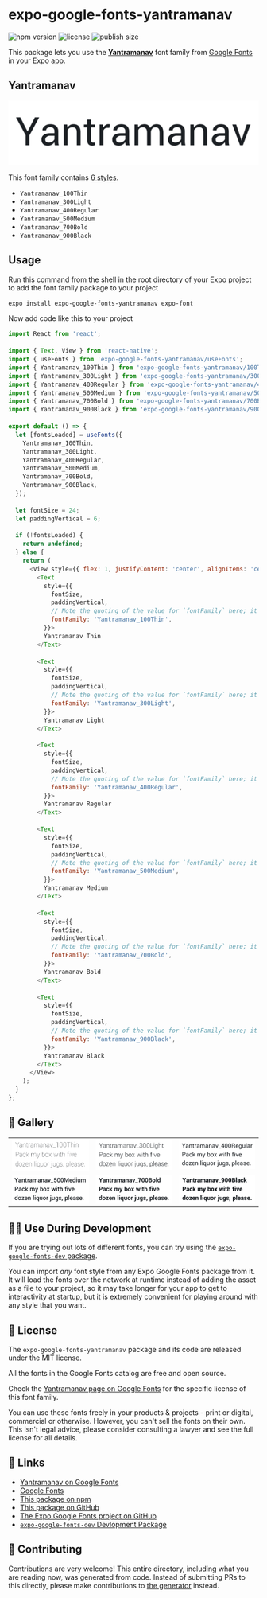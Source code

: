 # expo-google-fonts-yantramanav

![npm version](https://flat.badgen.net/npm/v/expo-google-fonts-yantramanav)
![license](https://flat.badgen.net/github/license/expo/google-fonts)
![publish size](https://flat.badgen.net/packagephobia/install/expo-google-fonts-yantramanav)

This package lets you use the [**Yantramanav**](https://fonts.google.com/specimen/Yantramanav) font family from [Google Fonts](https://fonts.google.com/) in your Expo app.

## Yantramanav

![Yantramanav](./font-family.png)

This font family contains [6 styles](#-gallery).

- `Yantramanav_100Thin`
- `Yantramanav_300Light`
- `Yantramanav_400Regular`
- `Yantramanav_500Medium`
- `Yantramanav_700Bold`
- `Yantramanav_900Black`

## Usage

Run this command from the shell in the root directory of your Expo project to add the font family package to your project
```sh
expo install expo-google-fonts-yantramanav expo-font
```

Now add code like this to your project
```js
import React from 'react';

import { Text, View } from 'react-native';
import { useFonts } from 'expo-google-fonts-yantramanav/useFonts';
import { Yantramanav_100Thin } from 'expo-google-fonts-yantramanav/100Thin';
import { Yantramanav_300Light } from 'expo-google-fonts-yantramanav/300Light';
import { Yantramanav_400Regular } from 'expo-google-fonts-yantramanav/400Regular';
import { Yantramanav_500Medium } from 'expo-google-fonts-yantramanav/500Medium';
import { Yantramanav_700Bold } from 'expo-google-fonts-yantramanav/700Bold';
import { Yantramanav_900Black } from 'expo-google-fonts-yantramanav/900Black';

export default () => {
  let [fontsLoaded] = useFonts({
    Yantramanav_100Thin,
    Yantramanav_300Light,
    Yantramanav_400Regular,
    Yantramanav_500Medium,
    Yantramanav_700Bold,
    Yantramanav_900Black,
  });

  let fontSize = 24;
  let paddingVertical = 6;

  if (!fontsLoaded) {
    return undefined;
  } else {
    return (
      <View style={{ flex: 1, justifyContent: 'center', alignItems: 'center' }}>
        <Text
          style={{
            fontSize,
            paddingVertical,
            // Note the quoting of the value for `fontFamily` here; it expects a string!
            fontFamily: 'Yantramanav_100Thin',
          }}>
          Yantramanav Thin
        </Text>

        <Text
          style={{
            fontSize,
            paddingVertical,
            // Note the quoting of the value for `fontFamily` here; it expects a string!
            fontFamily: 'Yantramanav_300Light',
          }}>
          Yantramanav Light
        </Text>

        <Text
          style={{
            fontSize,
            paddingVertical,
            // Note the quoting of the value for `fontFamily` here; it expects a string!
            fontFamily: 'Yantramanav_400Regular',
          }}>
          Yantramanav Regular
        </Text>

        <Text
          style={{
            fontSize,
            paddingVertical,
            // Note the quoting of the value for `fontFamily` here; it expects a string!
            fontFamily: 'Yantramanav_500Medium',
          }}>
          Yantramanav Medium
        </Text>

        <Text
          style={{
            fontSize,
            paddingVertical,
            // Note the quoting of the value for `fontFamily` here; it expects a string!
            fontFamily: 'Yantramanav_700Bold',
          }}>
          Yantramanav Bold
        </Text>

        <Text
          style={{
            fontSize,
            paddingVertical,
            // Note the quoting of the value for `fontFamily` here; it expects a string!
            fontFamily: 'Yantramanav_900Black',
          }}>
          Yantramanav Black
        </Text>
      </View>
    );
  }
};

```

## 🔡 Gallery


||||
|-|-|-|
|![Yantramanav_100Thin](.//100Thin/Yantramanav_100Thin.ttf.png)|![Yantramanav_300Light](.//300Light/Yantramanav_300Light.ttf.png)|![Yantramanav_400Regular](.//400Regular/Yantramanav_400Regular.ttf.png)||
|![Yantramanav_500Medium](.//500Medium/Yantramanav_500Medium.ttf.png)|![Yantramanav_700Bold](.//700Bold/Yantramanav_700Bold.ttf.png)|![Yantramanav_900Black](.//900Black/Yantramanav_900Black.ttf.png)||


## 👩‍💻 Use During Development

If you are trying out lots of different fonts, you can try using the [`expo-google-fonts-dev` package](https://github.com/freeboub/google-fonts/tree/master/font-packages/dev#readme).

You can import *any* font style from any Expo Google Fonts package from it. It will load the fonts
over the network at runtime instead of adding the asset as a file to your project, so it may take longer
for your app to get to interactivity at startup, but it is extremely convenient
for playing around with any style that you want.

## 📖 License

The `expo-google-fonts-yantramanav` package and its code are released under the MIT license.

All the fonts in the Google Fonts catalog are free and open source.

Check the [Yantramanav page on Google Fonts](https://fonts.google.com/specimen/Yantramanav) for the specific license of this font family.

You can use these fonts freely in your products & projects - print or digital, commercial or otherwise. However, you can't sell the fonts on their own. This isn't legal advice, please consider consulting a lawyer and see the full license for all details.

## 🔗 Links

- [Yantramanav on Google Fonts](https://fonts.google.com/specimen/Yantramanav)
- [Google Fonts](https://fonts.google.com/)
- [This package on npm](https://www.npmjs.com/package/expo-google-fonts-yantramanav)
- [This package on GitHub](https://github.com/freeboub/google-fonts/tree/master/font-packages/yantramanav)
- [The Expo Google Fonts project on GitHub](https://github.com/freeboub/google-fonts)
- [`expo-google-fonts-dev` Devlopment Package](https://github.com/freeboub/google-fonts/tree/master/font-packages/dev)

## 🤝 Contributing

Contributions are very welcome! This entire directory, including what you are reading now, was generated from code. Instead of submitting PRs to this directly, please make contributions to [the generator](https://github.com/freeboub/google-fonts/tree/master/packages/generator) instead.
